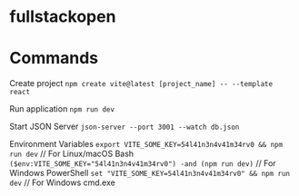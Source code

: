 # fullstackopen

# Commands

Create project
`npm create vite@latest [project_name] -- --template react`

Run application
`npm run dev`

Start JSON Server
`json-server --port 3001 --watch db.json`

Environment Variables
`export VITE_SOME_KEY=54l41n3n4v41m34rv0 && npm run dev` // For Linux/macOS Bash
`($env:VITE_SOME_KEY="54l41n3n4v41m34rv0") -and (npm run dev)` // For Windows PowerShell
`set "VITE_SOME_KEY=54l41n3n4v41m34rv0" && npm run dev` // For Windows cmd.exe